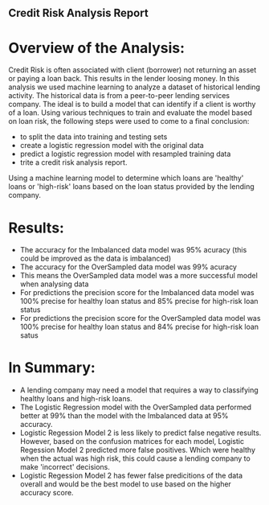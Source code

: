 
## Credit Risk Analysis Report

# Overview of the Analysis: 

Credit Risk is often associated with client (borrower) not returning an asset or paying a loan back. This results in the lender loosing money. In this analysis we used machine learning to analyze a dataset of historical lending activity. The historical data is from a peer-to-peer lending services company. The ideal is to build a model that can identify if a client is worthy of a loan. Using various techniques to train and evaluate the model based on loan risk, the following steps were used to come to a final conclusion:

* to split the data into training and testing sets
* create a logistic regression model with the original data
* predict a logistic regression model with resampled training data
* trite a credit risk analysis report.

Using a machine learning model to determine which loans are 'healthy' loans or 'high-risk' loans based on the loan status provided by the lending company.

# Results:

- The accuracy for the Imbalanced data model was 95% acuracy (this could be improved as the data is imbalanced)
- The accuracy for the OverSampled data model was 99% acuracy
- This means the OverSampled data model was a more successful model when analysing data
- For predictions the precision score for the Imbalanced data model was 100% precise for healthy loan status and 85% precise for high-risk loan status
- For predictions the precision score for the OverSampled data model was 100% precise for healthy loan status and 84% precise for high-risk loan satus


# In Summary:

-  A lending company may need a model that requires a way to classifying healthy loans and high-risk loans. 
- The Logistic Regression model with the OverSampled data performed better at 99% than the model with the Imbalanced data at 95% accuracy. 
- Logistic Regession Model 2 is less likely to predict false negative results. However, based on the confusion matrices for each model, Logistic Regession Model 2 predicted more false positives. Which were healthy when the actual was high risk, this could cause a lending company to make 'incorrect' decisions.
- Logistic Regession Model 2 has fewer false predicitions of the data overall and would be the best model to use based on the higher accuracy score.

